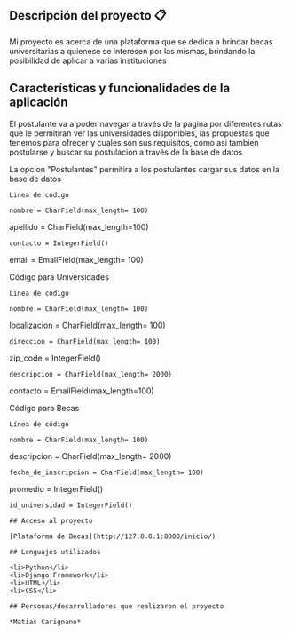 ## Descripción del proyecto 📋
<p>Mi proyecto es acerca de una plataforma que se dedica a brindar becas universitarias a quienese se interesen por las mismas, brindando la posibilidad de aplicar a varias instituciones</p>

## Características y funcionalidades de la aplicación

<p>El postulante va a poder navegar a través de la pagina por diferentes rutas que le permitiran ver las universidades disponibles, las propuestas que tenemos para ofrecer y cuales son sus requisitos, como asi tambien postularse y buscar su postulacion a través de la base de datos</p>
<p>La opcion "Postulantes" permitira a los postulantes cargar sus datos en la base de datos</p>

`Linea de codigo`
```
nombre = CharField(max_length= 100)
```
apellido = CharField(max_length=100)
 ```
contacto = IntegerField()
```
email = EmailField(max_length= 100)

<p>Código para Universidades</p>

`Linea de codigo`

```
nombre = CharField(max_length= 100)
```    
localizacion = CharField(max_length= 100)
```   
direccion = CharField(max_length= 100)
```    
zip_code = IntegerField()
```    
descripcion = CharField(max_length= 2000)
```    
contacto = EmailField(max_length=100)

<p>Código para Becas</p>

`Línea de código`

```
nombre = CharField(max_length= 100)
```    
descripcion = CharField(max_length= 2000)
```
fecha_de_inscripcion = CharField(max_length= 100)
```
promedio = IntegerField()
```
id_universidad = IntegerField()

## Acceso al proyecto

[Plataforma de Becas](http://127.0.0.1:8000/inicio/)

## Lenguajes utilizados

<li>Python</li>
<li>Django Framework</li>
<li>HTML</li>
<li>CSS</li>

## Personas/desarrolladores que realizaron el proyecto

*Matias Carignano* 